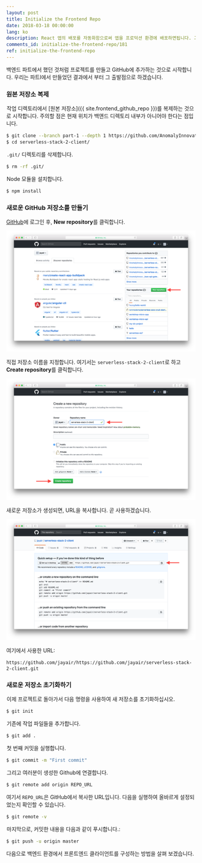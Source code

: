 ```yaml
---
layout: post
title: Initialize the Frontend Repo
date: 2018-03-18 00:00:00
lang: ko
description: React 앱의 배포를 자동화함으로써 앱을 프로덕션 환경에 배포하면됩니다. 그렇게하려면 Git에 React 앱 레포를 추가하십시오. 
comments_id: initialize-the-frontend-repo/181
ref: initialize-the-frontend-repo
---
```


백엔드 파트에서 했던 것처럼 프로젝트를 만들고 GitHub에 추가하는 것으로 시작합니다. 우리는 파트I에서 만들었던 결과에서 부터 그 출발점으로 하겠습니다.

### 원본 저장소 복제

<img class="code-marker" src="/assets/s.png" />작업 디렉토리에서 [원본 저장소]({{ site.frontend_github_repo }})를 복제하는 것으로 시작합니다. 주의할 점은 현재 위치가 백앤드 디렉토리 내부가 아니어야 한다는 점입니다. 

``` bash
$ git clone --branch part-1 --depth 1 https://github.com/AnomalyInnovations/serverless-stack-demo-client.git serverless-stack-2-client/
$ cd serverless-stack-2-client/
```

<img class="code-marker" src="/assets/s.png" />`.git/` 디렉토리를 삭제합니다.

``` bash
$ rm -rf .git/
```

<img class="code-marker" src="/assets/s.png" />Node 모듈을 설치합니다.

``` bash
$ npm install
```

### 새로운 GitHub 저장소를 만들기

[GitHub](https://github.com)에 로그인 후, **New repository**를 클릭합니다.

![신규 GitHub 저장소 생성 화면](/assets/part2/create-new-github-repository.png)

직접 저장소 이름을 지정합니다. 여기서는 `serverless-stack-2-client`로 하고 **Create repository**를 클릭합니다.

![신규 GitHub 저장소 이름 지정 화면](/assets/part2/name-new-client-github-repository.png)

새로운 저장소가 생성되면, URL을 복사합니다. 곧 사용하겠습니다.

![새로운 GitHub 저장소 url 복사 화면](/assets/part2/copy-new-client-github-repo-url.png)

여기에서 사용한 URL:

```
https://github.com/jayair/https://github.com/jayair/serverless-stack-2-client.git
```

### 새로운 저장소 초기화하기 

<img class="code-marker" src="/assets/s.png" />이제 프로젝트로 돌아가서 다음 명령을 사용하여 새 저장소를 초기화하십시오.

``` bash
$ git init
```

<img class="code-marker" src="/assets/s.png" />기존에 작업 파일들을 추가합니다.

``` bash
$ git add .
```

<img class="code-marker" src="/assets/s.png" />첫 번째 커밋을 실행합니다.

``` bash
$ git commit -m "First commit"
```

<img class="code-marker" src="/assets/s.png" />그리고 여러분이 생성한 Github에 연결합니다.

``` bash
$ git remote add origin REPO_URL
```

여기서 `REPO_URL`은 GitHub에서 복사한 URL입니다. 다음을 실행하여 올바르게 설정되었는지 확인할 수 있습니다.

``` bash
$ git remote -v
```

<img class="code-marker" src="/assets/s.png" />마지막으로, 커밋한 내용을 다음과 같이 푸시합니다.:

``` bash
$ git push -u origin master
```

다음으로 백엔드 환경에서 프론트엔드 클라이언트를 구성하는 방법을 살펴 보겠습니다.
